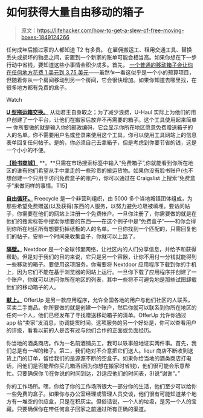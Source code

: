 # 如何获得大量自由移动的箱子

> 原文：<https://lifehacker.com/how-to-get-a-slew-of-free-moving-boxes-1849124266>

任何成年后搬过家的人都知道 T2 有多贵。 在雇佣搬运工、租用交通工具、替换丢失或损坏的物品之间，安置到一个新家的账单可能会相当高。如果你想在下一步行动中省钱，要知道这些小事情会积少成多。首先， [一个普通的移动箱子会让你在任何地方花费 1 美元到 3.75 美元](https://home.costhelper.com/moving-box-supplies.html)——虽然乍一看这似乎是一个小的预算项目，但随着你从一个房间移动到另一个房间，它会很快增加。如果你知道去哪里找，在很多地方都有免费的盒子。

Watch

[**U 型拖运箱交换。**](https://www.uhaul.com/Exchange/Home/SearchResults?searchText=11201) 从动君王自身取之；为了减少浪费，U-Haul 实际上为他们的用户创建了一个平台，让他们在搬家后放弃不再需要的箱子。这个工具使用起来简单— 你所要做的就是输入你的邮政编码，它会显示你所在地区愿意免费赠送箱子的人的名单。你不需要用户名或登录来使用这个工具，你可以使用工具网站上的信息表单回复任何帖子。是的，你必须自己去拿箱子，但是考虑到你要节省的钱，这是一个小小的不便。

[**【脸书商城】**](https://www.facebook.com/login/?next=%2Fmarketplace%2F) **。**只需在市场搜索标签中输入“免费箱子”,你就能看到你所在地区的谁有他们希望从手中拿走的一些珍贵的搬运货物。如果你没有脸书账户(也不想创建一个只用于访问免费盒子的账户)，你可以通过在 Craigslist 上搜索“免费盒子”来做同样的事情。T15】

[**自由循环。**](https://www.freecycle.org/) Freecycle 是一个非营利组织，由 5000 多个当地城镇团体组成，为那些希望免费赠送(以及获得)东西的人服务，以努力避免垃圾被填埋。要访问帖子，你需要在他们的网站上注册一个免费帐户。一旦你注册了，你需要做的就是在他们的搜索标签中搜索你想要的东西——在这个例子中是“免费盒子”——和你会得到你所在地区所有想要扔掉纸板的人的名单。一旦你找到一个匹配的，只需回复他们的帖子，安排一个时间来收集盒子，你就可以上路了。

[**隔壁。**](https://nextdoor.com/) Nextdoor 是一个全球邻里网络，让社区内的人们分享信息，并给予和获得帮助。但是对于我们的目的来说，它只是另一个容器，让你不用付一分钱就能得到一些移动的箱子。要使用这项服务，你需要将 Nextdoor 应用程序下载到你的手机上，因为它们不能在基于浏览器的网站上运行。一旦你下载了应用程序并创建了一个账户，你就可以访问你所在地区的列表，其中一些将不可避免地是那些试图卸载他们的移动箱子的人。

[**献上。**](https://about.offerup.com/) OfferUp 是另一款应用程序，允许全国各地的用户与他们社区的人联系，买卖二手商品。你所要做的就是创建一个账户，然后你就可以联系到你所在地区的任何一个人，他们已经发布了寻找赠送移动箱子的清单。OfferUp 允许你通过 app 给“卖家”发消息，协调提货时间。这项服务的另一个好处是，你可以查看用户的评级，看看以前的人是否有过与他们合作的正面或负面经历。

你当地的酒类商店。作为一名前酒铺员工，我可以轶事般地证实两件事。首先，我们总是有*一吨*的箱子。第二，我们绝对不介意把它们送人。liqur 商店不断收到送货上门的订单，留给我们的是源源不断的空盒子。如果你给当地的酒类商店打电话，问他们是否能帮你买几箱酒(因为你想在搬家时省钱)，他们很可能会乐意帮忙。只要确保你 1)在你说的时间到达，2)适应他们的时间表，3)说“谢谢”。”

你的工作场所。嘿，你给了你的工作场所很大一部分你的生活，他们至少可以给你一些免费的盒子。如果你与办公室经理或管理人员交谈，他们很有可能知道某个地方有一堆空的供应盒，只是在积灰尘。但俗话说，一个人的垃圾，是另一个人的宝藏。只要确保你在带任何盒子回家之前通过所有正确的渠道。